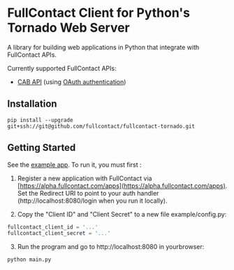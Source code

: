 # FullContact Client for Python's Tornado Web Server

A library for building web applications in Python that integrate with FullContact APIs.

Currently supported FullContact APIs:
* [CAB API](https://github.com/fullcontact/cabapi/blob/master/doc/SCHEMA.md) (using [OAuth
  authentication](https://github.com/fullcontact/OAuthService/blob/master/doc/auth_endpoint_spec.md))

## Installation

```
pip install --upgrade git+ssh://git@github.com/fullcontact/fullcontact-tornado.git
```

## Getting Started

See the [example app](/example). To run it, you must first :

1. Register a new application with FullContact via [https://alpha.fullcontact.com/apps](https://alpha.fullcontact.com/apps). Set the Redirect URI to point to your auth handler (http://localhost:8080/login when you run it locally).

2. Copy the "Client ID" and "Client Secret" to a new file example/config.py:

  ```python
  fullcontact_client_id = '...'
  fullcontact_client_secret = '...'
  ```

3. Run the program and go to http://localhost:8080 in yourbrowser:

  ```
  python main.py
  ```

